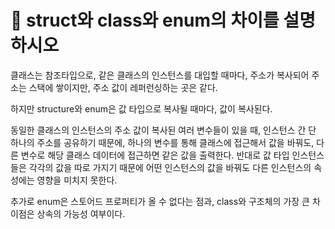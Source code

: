 #  🐥 struct와 class와 enum의 차이를 설명하시오



클래스는 참조타입으로, 같은 클래스의 인스턴스를 대입할 때마다, 주소가 복사되어 주소는 스택에 쌓이지만, 주소 값이 레퍼런싱하는 곳은 같다.

하지만 structure와 enum은 값 타입으로 복사될 때마다, 값이 복사된다.


동일한 클래스의 인스턴스의 주소 값이 복사된 여러 변수들이 있을 때, 인스턴스 간 단 하나의 주소를 공유하기 때문에, 하나의 변수를 통해 클래스에 접근해서 값을 바꿔도, 다른 변수로 해당 클래스 데이터에 접근하면 같은 값을 출력한다. 반대로 값 타입 인스턴스들은 각각의 값을 따로 가지기 때문에 어떤 인스턴스의 값을 바꿔도 다른 인스턴스의 속성에는 영향을 미치지 못한다.


추가로 enum은 스토어드 프로퍼티가 올 수 없다는 점과, class와 구조체의 가장 큰 차이점은 상속의 가능성 여부이다.

